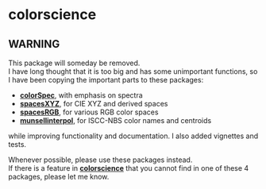 # colorscience

## WARNING

This package will someday be removed.  
I have long thought that it is too big and has some unimportant functions,
so I have been copying the important parts to these packages:

- [**colorSpec**](https://cran.r-project.org/package=colorSpec), with emphasis on spectra
- [**spacesXYZ**](https://cran.r-project.org/package=spacesXYZ), for CIE XYZ and derived spaces
- [**spacesRGB**](https://cran.r-project.org/package=spacesRGB), for various RGB color spaces
- [**munsellinterpol**](https://cran.r-project.org/package=munsellinterpol), for ISCC-NBS color names and centroids

while improving functionality and documentation.
I also added vignettes and tests.

Whenever possible, please use these packages instead.  
If there is a feature in
[**colorscience**](https://cran.r-project.org/package=colorscience)
that you cannot find in one of these 4 packages,
please let me know.

